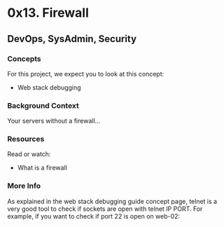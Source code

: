 # 0x13. Firewall

## DevOps, SysAdmin, Security


### Concepts

For this project, we expect you to look at this concept:

- Web stack debugging

### Background Context

Your servers without a firewall…

### Resources

Read or watch:

- What is a firewall

### More Info

As explained in the web stack debugging guide concept page, telnet is a very good tool to check if sockets are open with telnet IP PORT. For example, if you want to check if port 22 is open on web-02:


